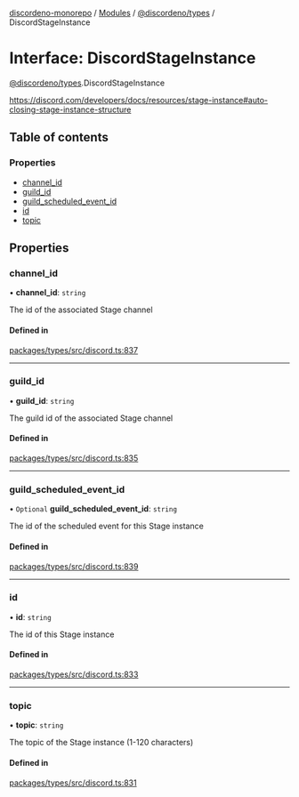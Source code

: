 [discordeno-monorepo](../README.md) / [Modules](../modules.md) / [@discordeno/types](../modules/discordeno_types.md) / DiscordStageInstance

# Interface: DiscordStageInstance

[@discordeno/types](../modules/discordeno_types.md).DiscordStageInstance

https://discord.com/developers/docs/resources/stage-instance#auto-closing-stage-instance-structure

## Table of contents

### Properties

- [channel_id](discordeno_types.DiscordStageInstance.md#channel_id)
- [guild_id](discordeno_types.DiscordStageInstance.md#guild_id)
- [guild_scheduled_event_id](discordeno_types.DiscordStageInstance.md#guild_scheduled_event_id)
- [id](discordeno_types.DiscordStageInstance.md#id)
- [topic](discordeno_types.DiscordStageInstance.md#topic)

## Properties

### channel_id

• **channel_id**: `string`

The id of the associated Stage channel

#### Defined in

[packages/types/src/discord.ts:837](https://github.com/deepsarda/discordeno/blob/c6dc30bb/packages/types/src/discord.ts#L837)

---

### guild_id

• **guild_id**: `string`

The guild id of the associated Stage channel

#### Defined in

[packages/types/src/discord.ts:835](https://github.com/deepsarda/discordeno/blob/c6dc30bb/packages/types/src/discord.ts#L835)

---

### guild_scheduled_event_id

• `Optional` **guild_scheduled_event_id**: `string`

The id of the scheduled event for this Stage instance

#### Defined in

[packages/types/src/discord.ts:839](https://github.com/deepsarda/discordeno/blob/c6dc30bb/packages/types/src/discord.ts#L839)

---

### id

• **id**: `string`

The id of this Stage instance

#### Defined in

[packages/types/src/discord.ts:833](https://github.com/deepsarda/discordeno/blob/c6dc30bb/packages/types/src/discord.ts#L833)

---

### topic

• **topic**: `string`

The topic of the Stage instance (1-120 characters)

#### Defined in

[packages/types/src/discord.ts:831](https://github.com/deepsarda/discordeno/blob/c6dc30bb/packages/types/src/discord.ts#L831)
